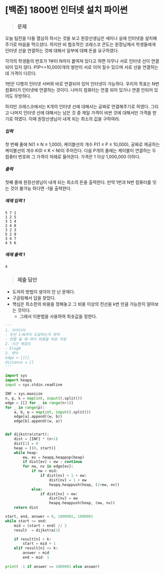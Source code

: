 # [백준] 1800번 인터넷 설치 파이썬

> ### 문제

오늘 팀전을 다들 열심히 하시는 것을 보고 원장선생님은 세미나 실에 인터넷을 설치해 주기로 마음을 먹으셨다. 하지만 비 협조적인 코레스코 콘도는 원장님께서 학생들에게 인터넷 선을 연결하는 것에 대해서 일부에 대해 돈을 요구하였다.

각각의 학생들의 번호가 1부터 N까지 붙여져 있다고 하면 아무나 서로 인터넷 선이 연결되어 있지 않다. P(P<=10,000)개의 쌍만이 서로 이어 질수 있으며 서로 선을 연결하는데 가격이 다르다.

1번은 다행히 인터넷 서버와 바로 연결되어 있어 인터넷이 가능하다. 우리의 목표는 N번 컴퓨터가 인터넷에 연결하는 것이다. 나머지 컴퓨터는 연결 되어 있거나 연결 안되어 있어도 무방하다.

하지만 코레스코에서는 K개의 인터넷 선에 대해서는 공짜로 연결해주기로 하였다. 그리고 나머지 인터넷 선에 대해서는 남은 것 중 제일 가격이 비싼 것에 대해서만 가격을 받기로 하였다. 이때 원장선생님이 내게 되는 최소의 값을 구하여라.

##### 입력

첫 번째 줄에 N(1 ≤ N ≤ 1,000), 케이블선의 개수 P(1 ≤ P ≤ 10,000), 공짜로 제공하는 케이블선의 개수 K(0 ≤ K < N)이 주어진다. 다음 P개의 줄에는 케이블이 연결하는 두 컴퓨터 번호와 그 가격이 차례로 들어온다. 가격은 1 이상 1,000,000 이하다.

##### 출력

첫째 줄에 원장선생님이 내게 되는 최소의 돈을 출력한다. 만약 1번과 N번 컴퓨터를 잇는 것이 불가능 하다면 -1을 출력한다.

##### 예제 입력 1

```
5 7 1
1 2 5
3 1 4
2 4 8
3 2 3
5 2 9
3 4 7
4 5 6
```

##### 예제 출력 1

```
4
```

> ### 제출 답안

- 도저히 방법이 생각이 안 난 문제다.
- 구글링해서 답을 찾았다.
- 핵심은 최소한의 비용을 정해놓고 그 비용 이상의 전선을 k번 만큼 가능한지 알아보는 것이다.
  - 그래서 이분법을 사용하여 최솟값을 정한다.

```python
'''
1. 아이디어
- 우선 1~N까지 도달하는지 파악
- 연결 될 때 마다 비용을 따로 저장
2. 시간 복잡도
- ElogN
3. 변수
edge = [][]
distance = []
'''

import sys
import heapq
input = sys.stdin.readline

INF = sys.maxsize
n, p, k = map(int, input().split())
edge = [[] for _ in range(n+1)]
for _ in range(p):
    a, b, w = map(int, input().split())
    edge[a].append((w, b))
    edge[b].append((w, a))


def dijkstra(start):
    dist = [INF] * (n+1)
    dist[1] = 0
    heap = [(0, start)]
    while heap:
        ew, ev = heapq.heappop(heap)
        if dist[ev] < ew : continue
        for nw, nv in edge[ev]:
            if nw > mid:
                if dist[nv] > 1 + ew:
                    dist[nv] = 1 + ew
                    heapq.heappush(heap, (1+ew, nv))
            else:
                if dist[nv] > ew:
                    dist[nv] = ew
                    heapq.heappush(heap, (ew, nv))
    return dist

start, end, answer = 0, 1000001, 1000001
while start <= end:
    mid = (start + end) // 2
    result  = dijkstra(1)

    if result[n] > k:
        start = mid + 1
    elif result[n] <= k:
        answer = mid
        end = mid- 1
        
print( -1 if answer == 1000001 else answer)
```

